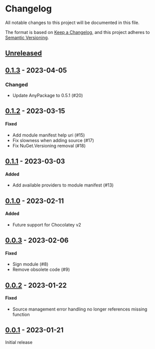 # Changelog
All notable changes to this project will be documented in this file.

The format is based on [Keep a Changelog](https://keepachangelog.com/en/1.0.0/),
and this project adheres to [Semantic Versioning](https://semver.org/spec/v2.0.0.html).

## [Unreleased]

## [0.1.3] - 2023-04-05

### Changed

- Update AnyPackage to 0.5.1 (#20)

## [0.1.2] - 2023-03-15

#### Fixed

- Add module manifest help uri (#15)
- Fix slowness when adding source (#17)
- Fix NuGet.Versioning removal (#18)

## [0.1.1] - 2023-03-03

#### Added

- Add available providers to module manifest (#13)

## [0.1.0] - 2023-02-11

#### Added

- Future support for Chocolatey v2

## [0.0.3] - 2023-02-06

#### Fixed

- Sign module (#8)
- Remove obsolete code (#9)

## [0.0.2] - 2023-01-22

#### Fixed

- Source management error handling no longer references missing function

## [0.0.1] - 2023-01-21

Initial release

[Unreleased]: https://github.com/anypackage/chocolatey/compare/v0.1.3...HEAD
[0.1.3]: https://github.com/anypackage/chocolatey/releases/tag/v0.1.3
[0.1.2]: https://github.com/anypackage/chocolatey/releases/tag/v0.1.2
[0.1.1]: https://github.com/anypackage/chocolatey/releases/tag/v0.1.1
[0.1.0]: https://github.com/anypackage/chocolatey/releases/tag/v0.1.0
[0.0.3]: https://github.com/anypackage/chocolatey/releases/tag/v0.0.3
[0.0.2]: https://github.com/anypackage/chocolatey/releases/tag/v0.0.2
[0.0.1]: https://github.com/anypackage/chocolatey/releases/tag/v0.0.1
